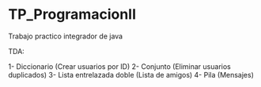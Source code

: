 # TP_ProgramacionII
Trabajo practico integrador de java

TDA:

1- Diccionario (Crear usuarios por ID)
2- Conjunto (Eliminar usuarios duplicados)
3- Lista entrelazada doble (Lista de amigos)
4- Pila (Mensajes)

